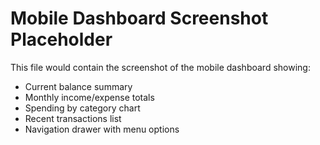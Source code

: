 # Mobile Dashboard Screenshot Placeholder
This file would contain the screenshot of the mobile dashboard showing:
- Current balance summary
- Monthly income/expense totals
- Spending by category chart
- Recent transactions list
- Navigation drawer with menu options
